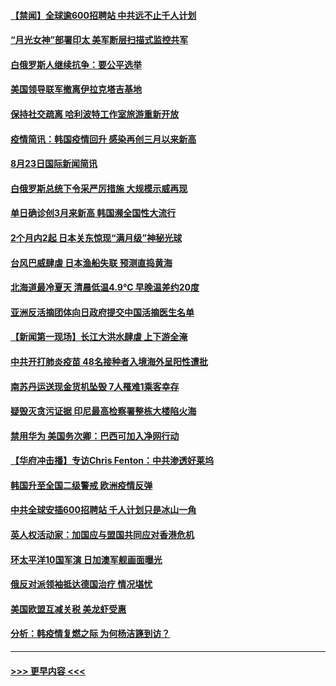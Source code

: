 #### [【禁闻】全球逾600招聘站 中共远不止千人计划](../pages/prog202/a102924777.md?t=08240902) 
#### [“月光女神”部署印太 美军断层扫描式监控共军](../pages/prog202/a102924733.md?t=08240902) 
#### [白俄罗斯人继续抗争：要公平选举](../pages/prog202/a102924747.md?t=08240902) 
#### [美国领导联军撤离伊拉克塔吉基地](../pages/prog202/a102924740.md?t=08240902) 
#### [保持社交疏离 哈利波特工作室旅游重新开放](../pages/prog202/a102924691.md?t=08240902) 
#### [疫情简讯：韩国疫情回升 感染再创三月以来新高](../pages/prog202/a102924687.md?t=08240902) 
#### [8月23日国际新闻简讯](../pages/prog202/a102924668.md?t=08240902) 
#### [白俄罗斯总统下令采严厉措施 大规模示威再现](../pages/prog202/a102924594.md?t=08240902) 
#### [单日确诊创3月来新高 韩国濒全国性大流行](../pages/prog202/a102924626.md?t=08240902) 
#### [2个月内2起 日本关东惊现“满月级”神秘光球](../pages/prog202/a102924589.md?t=08240902) 
#### [台风巴威肆虐 日本渔船失联 预测直捣黄海](../pages/prog202/a102924553.md?t=08240902) 
#### [北海道最冷夏天 清晨低温4.9℃ 早晚温差约20度](../pages/prog202/a102924543.md?t=08240902) 
#### [亚洲反活摘团体向日政府提交中国活摘医生名单](../pages/prog202/a102924534.md?t=08240902) 
#### [【新闻第一现场】长江大洪水肆虐 上下游全淹](../pages/prog202/a102924524.md?t=08240902) 
#### [中共开打肺炎疫苗 48名接种者入境海外呈阳性遭批](../pages/prog202/a102924511.md?t=08240902) 
#### [南苏丹运送现金货机坠毁 7人罹难1乘客幸存](../pages/prog202/a102924486.md?t=08240902) 
#### [疑毁灭贪污证据 印尼最高检察署整栋大楼陷火海](../pages/prog202/a102924021.md?t=08240902) 
#### [禁用华为 美国务次卿：巴西可加入净网行动](../pages/prog202/a102924289.md?t=08240902) 
#### [【华府冲击播】专访Chris Fenton：中共渗透好莱坞](../pages/prog202/a102924260.md?t=08240902) 
#### [韩国升至全国二级警戒 欧洲疫情反弹](../pages/prog202/a102924180.md?t=08240902) 
#### [中共全球安插600招聘站 千人计划只是冰山一角](../pages/prog202/a102924167.md?t=08240902) 
#### [英人权活动家：加国应与盟国共同应对香港危机](../pages/prog202/a102924241.md?t=08240902) 
#### [环太平洋10国军演 日加澳军舰画面曝光](../pages/prog202/a102924168.md?t=08240902) 
#### [俄反对派领袖抵达德国治疗 情况堪忧](../pages/prog202/a102924161.md?t=08240902) 
#### [美国欧盟互减关税 美龙虾受惠](../pages/prog202/a102924132.md?t=08240902) 
#### [分析：韩疫情复燃之际 为何杨洁篪到访？](../pages/prog202/a102924129.md?t=08240902) 

----
#### [ >>> 更早内容 <<< ](../indexes/prog202-earlier.md)
